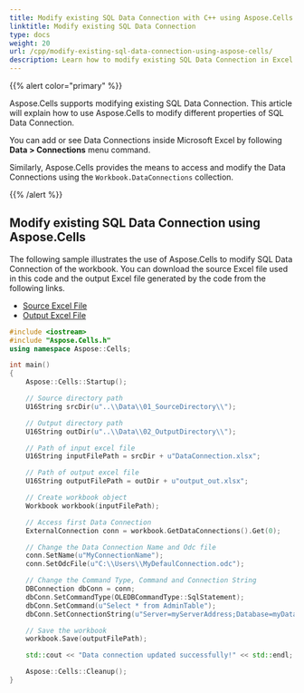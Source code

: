 ```yaml
---
title: Modify existing SQL Data Connection with C++ using Aspose.Cells
linktitle: Modify existing SQL Data Connection
type: docs
weight: 20
url: /cpp/modify-existing-sql-data-connection-using-aspose-cells/
description: Learn how to modify existing SQL Data Connection in Excel files using Aspose.Cells with C++.
---
```


{{% alert color="primary" %}}

Aspose.Cells supports modifying existing SQL Data Connection. This article will explain how to use Aspose.Cells to modify different properties of SQL Data Connection.

You can add or see Data Connections inside Microsoft Excel by following **Data > Connections** menu command.

Similarly, Aspose.Cells provides the means to access and modify the Data Connections using the `Workbook.DataConnections` collection.

{{% /alert %}}

## Modify existing SQL Data Connection using Aspose.Cells

The following sample illustrates the use of Aspose.Cells to modify SQL Data Connection of the workbook. You can download the source Excel file used in this code and the output Excel file generated by the code from the following links.

- [Source Excel File](5112357.xlsx)
- [Output Excel File](5112356.xlsx)

```c++
#include <iostream>
#include "Aspose.Cells.h"
using namespace Aspose::Cells;

int main()
{
    Aspose::Cells::Startup();

    // Source directory path
    U16String srcDir(u"..\\Data\\01_SourceDirectory\\");

    // Output directory path
    U16String outDir(u"..\\Data\\02_OutputDirectory\\");

    // Path of input excel file
    U16String inputFilePath = srcDir + u"DataConnection.xlsx";

    // Path of output excel file
    U16String outputFilePath = outDir + u"output_out.xlsx";

    // Create workbook object
    Workbook workbook(inputFilePath);

    // Access first Data Connection
    ExternalConnection conn = workbook.GetDataConnections().Get(0);

    // Change the Data Connection Name and Odc file
    conn.SetName(u"MyConnectionName");
    conn.SetOdcFile(u"C:\\Users\\MyDefaulConnection.odc");

    // Change the Command Type, Command and Connection String
    DBConnection dbConn = conn;
    dbConn.SetCommandType(OLEDBCommandType::SqlStatement);
    dbConn.SetCommand(u"Select * from AdminTable");
    dbConn.SetConnectionString(u"Server=myServerAddress;Database=myDataBase;User ID=myUsername;Password=myPassword;Trusted_Connection=False");

    // Save the workbook
    workbook.Save(outputFilePath);

    std::cout << "Data connection updated successfully!" << std::endl;

    Aspose::Cells::Cleanup();
}
```